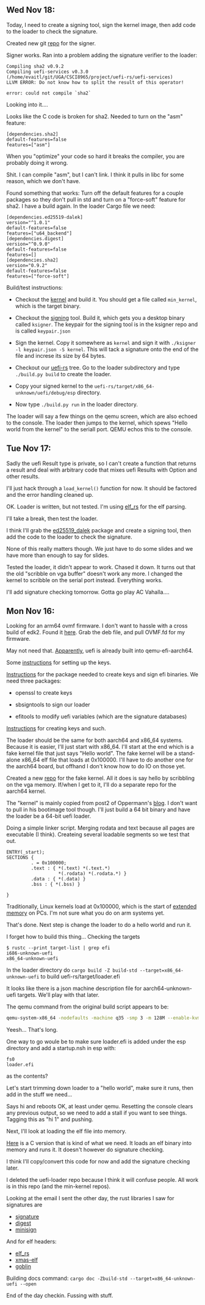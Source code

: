 ## Wed Nov 18:

Today, I need to create a signing tool, sign the kernel image, then
add code to the loader to check the signature.

Created new git [repo](https://github.com/evaitl/ksigner) for the
signer.

Signer works. Ran into a problem adding the signature verifier to the loader:

    Compiling sha2 v0.9.2
    Compiling uefi-services v0.3.0 (/home/evaitl/git/UGA/CSCI8965/project/uefi-rs/uefi-services)
    LLVM ERROR: Do not know how to split the result of this operator!

    error: could not compile `sha2`

Looking into it....

Looks like the C code is broken for sha2. Needed to turn on the "asm" feature:


    [dependencies.sha2]
    default-features=false
    features=["asm"]


When you "optimize" your code so hard it breaks the compiler, you are
probably doing it wrong.

Shit. I can compile "asm", but I can't link. I think it pulls in libc
for some reason, which we don't have.

Found something that works: Turn off the default features for a couple
packages so they don't pull in std and turn on a "force-soft" feature
for sha2. I have a build again. In the loader Cargo file we need:

    [dependencies.ed25519-dalek]
    version="^1.0.1"
    default-features=false
    features=["u64_backend"]
    [dependencies.digest]
    version="^0.9.0"
    default-features=false
    features=[]
    [dependencies.sha2]
    version="0.9.2"
    default-features=false
    features=["force-soft"]



Build/test instructions:

- Checkout the [kernel](https://github.com/evaitl/x86_min_kernel) and
  build it. You should get a file called `min_kernel`, which is the
  target binary.
  
- Checkout the [signing](https://github.com/evaitl/ksigner)
  tool. Build it, which gets you a desktop binary called
  `ksigner`. The keypair for the signing tool is in the ksigner repo
  and is called `keypair.json`
  
- Sign the kernel. Copy it somewhere as `kernel` and sign it with
  `./ksigner -l keypair.json -S kernel`. This will tack a signature
  onto the end of the file and increse its size by 64 bytes. 
  
- Checkout our [uefi-rs](https://github.com/evaitl/uefi-rs.git) tree.
  Go to the loader subdirectory and type `./build.py build` to create
  the loader. 
  
- Copy your signed kernel to the
  `uefi-rs/target/x86_64-unknown/uefi/debug/esp` directory.
  
- Now type `./build.py run` in the loader directory. 

The loader will say a few things on the qemu screen, which are also
echoed to the console. The loader then jumps to the kernel, which
spews "Hello world from the kernel" to the seriall port. QEMU echos
this to the console.




## Tue Nov 17:


Sadly the uefi Result type is private, so I can't create a function
that returns a result and deal with arbitrary code that mixes uefi
Results with Option and other results.

I'll just hack through a `load_kernel()` function for now. It should
be factored and the error handling cleaned up.


OK. Loader is written, but not tested. I'm using
[elf_rs](https://crates.io/crates/elf_rs) for the elf parsing.


I'll take a break, then test the loader. 

I think I'll grab the
[ed25519_dalek](https://docs.rs/ed25519-dalek/1.0.1/ed25519_dalek/)
package and create a signing tool, then add the code to the loader to
check the signature.


None of this really matters though. We just have to do some slides and
we have more than enough to say for slides.


Tested the loader, it didn't appear to work. Chased it down. It turns
out that the old "scribble on vga buffer" doesn't work any more.  I
changed the kernel to scribble on the serial port instead. Everything works. 

I'll add signature checking tomorrow. Gotta go play AC Vahalla....


## Mon Nov 16:

Looking for an arm64 ovmf firmware. I don't want to hassle with a
cross build of edk2. Found it
[here](https://launchpad.net/ubuntu/xenial/arm64/ovmf/0~20160408.ffea0a2c-2ubuntu0.1). Grab
the deb file, and pull OVMF.fd for my firmware.

May not need that. [Apparently](https://packages.debian.org/sid/qemu-efi-aarch64), uefi is already built into qemu-efi-aarch64. 

Some [instructions](https://www.linaro.org/blog/enabling-uefi-secure-boot-on-u-boot/) for setting up the keys. 

[Instructions](https://git.kernel.org/pub/scm/linux/kernel/git/jejb/efitools.git/about/)
for the package needed to create keys and sign efi binaries. We need
three packages: 

- openssl to create keys

- sbsigntools to sign our loader

- efitools to modify uefi variables (which are the signature databases)

[Instructions](https://wiki.archlinux.org/index.php/Unified_Extensible_Firmware_Interface/Secure_Boot)
for creating keys and such.


The loader should be the same for both aarch64 and x86_64
systems. Because it is easier, I'll just start with x86_64.  I'll
start at the end which is a fake kernel file that just says "Hello
world".  The fake kernel will be a stand-alone x86_64 elf file that
loads at 0x100000.  I'll have to do another one for the aarch64 board,
but offhand I don't know how to do IO on those yet.

Created a new [repo](https://github.com/evaitl/x86_min_kernel) for the
fake kernel. All it does is say hello by scribbling on the vga memory.
If/when I get to it, I'll do a separate repo for the aarch64 kernel.

The "kernel" is mainly copied from post2 of Oppermann's
[blog](https://os.phil-opp.com/minimal-rust-kernel/). I don't want to
pull in his bootimage tool though. I'll just build a 64 bit binary and
have the loader be a 64-bit uefi loader.

Doing a simple linker script. Merging rodata and text because all
pages are executable (I think). Createing several loadable segments so
we test that out.

```Linker Script
ENTRY(_start);
SECTIONS {
         . = 0x100000;
         .text : { *(.text) *(.text.*)
                   *(.rodata) *(.rodata.*) }
         .data : { *(.data) }
         .bss : { *(.bss) }
         
}
```

Traditionally, Linux kernels load at 0x100000, which is the start of
[extended memory](https://tinyurl.com/y3rx26oq) on PCs. I'm not sure
what you do on arm systems yet.

That's done. Next step is change the loader to do a hello world and run it. 

I forget how to build this thing... Checking the targets

    $ rustc --print target-list | grep efi
    i686-unknown-uefi
    x86_64-unknown-uefi


In the loader directory do `cargo build -Z build-std --target=x86_64-unknown-uefi` to build uefi-rs/target/loader.efi

It looks like there is a json machine description file for
aarch64-unknown-uefi targets. We'll play with that later.

The qemu command from the original build script appears to be:

```sh
qemu-system-x86_64 -nodefaults -machine q35 -smp 3 -m 128M --enable-kvm -drive if=pflash,format=raw,file=/usr/share/ovmf/x64/OVMF_CODE.fd,readonly=on -drive if=pflash,format=raw,file=/usr/share/ovmf/x64/OVMF_VARS.fd,readonly=on -drive format=raw,file=fat:rw:/home/evaitl/git/UGA/CSCI8965/uefi-rs/target/x86_64-unknown-uefi/debug/esp -serial stdio -qmp pipe:qemu-monitor -device isa-debug-exit,iobase=0xf4,iosize=0x04 -vga std
```

Yeesh... That's long. 

One way to go woule be to make sure loader.efi is added under the esp
directory and add a startup.nsh in esp with:

    fs0
    loader.efi

as the contents?

Let's start trimming down loader to a "hello world", make sure it
runs, then add in the stuff we need...

Says hi and reboots OK, at least under qemu. Resetting the console
clears any previous output, so we need to add a stall if you want to
see things.  Tagging this as "hi 1" and pushing. 

Next, I'll look at loading the elf file into memory. 

[Here](https://github.com/rpjohnst/kernel/blob/5e95b48d6e12b4cb03aa3c770160652a221ff085/src/boot.c)
is a C version that is kind of what we need. It loads an elf binary
into memory and runs it. It doesn't however do signature checking.

I think I'll copy/convert this code for now and add the signature
checking later.

I deleted the uefi-loader repo because I think it will confuse people.
All work is in this repo (and the min-kernel repos).

Looking at the email I sent the other day, the rust libraries I saw for signatures are

- [signature](https://crates.io/crates/signature)
- [digest](https://lib.rs/crates/digest)
- [minisign](https://lib.rs/crates/minisign)

And for elf headers:

- [elf_rs](https://lib.rs/crates/elf_rs)
- [xmas-elf](https://crates.io/crates/xmas-elf)
- [goblin](https://crates.io/crates/xmas-elf)

Building docs command: `cargo doc -Zbuild-std --target=x86_64-unknown-uefi --open`

End of the day checkin. Fussing with stuff. 





